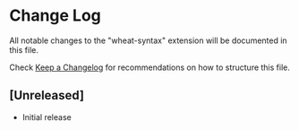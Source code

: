 # Change Log

All notable changes to the "wheat-syntax" extension will be documented in this file.

Check [Keep a Changelog](http://keepachangelog.com/) for recommendations on how to structure this file.

## [Unreleased]

- Initial release